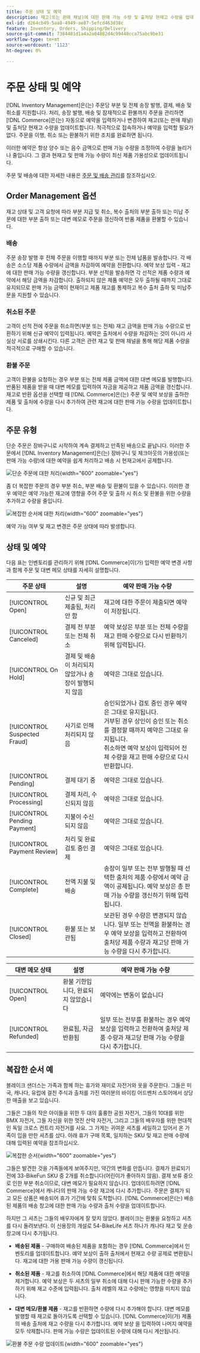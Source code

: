 ```yaml
---
title: 주문 상태 및 예약
description: 재고(또는 판매 채널)에 대한 판매 가능 수량 및 출처당 현재고 수량을 업데이트하는 자동 예약 입력 또는 변경사항에 대해 알아봅니다.
exl-id: d264cb49-5aa8-4949-ae87-5efcd463d38c
feature: Inventory, Orders, Shipping/Delivery
source-git-commit: 7384481d1a4a2a04882d4c99448cca75abc9be31
workflow-type: tm+mt
source-wordcount: '1123'
ht-degree: 0%

---
```


# 주문 상태 및 예약

[!DNL Inventory Management]은(는) 주문당 부분 및 전체 송장 발행, 결제, 배송 및 취소를 지원합니다. 처리, 송장 발행, 배송 및 잠재적으로 환불까지 주문을 관리하면 [!DNL Commerce]은(는) 자동으로 예약을 입력하거나 변경하여 재고(또는 판매 채널) 및 출처당 현재고 수량을 업데이트합니다. 적극적으로 접속하거나 예약을 입력할 필요가 없다. 주문을 이행, 취소 또는 환불하기 위한 조치를 완료하면 됩니다.

이러한 예약은 항상 양수 또는 음수 금액으로 판매 가능 수량을 조정하여 수량을 늘리거나 줄입니다. 그 결과 현재고 및 판매 가능 수량이 최신 제품 가용성으로 업데이트됩니다.

주문 및 배송에 대한 자세한 내용은 [주문 및 배송 관리](shipments.md)를 참조하십시오.

## Order Management 옵션

재고 상태 및 고객 요청에 따라 부분 지급 및 취소, 복수 출처의 부분 출하 또는 미납 주문에 대한 부분 출하 또는 대변 메모로 주문을 갱신하여 반품 제품을 환불할 수 있습니다.

### 배송

주문 송장 발행 후 전체 주문을 이행할 때까지 부분 또는 전체 납품을 발송합니다. 각 배송은 소스당 제품 수량에서 금액을 차감하여 예약을 전환합니다. 예약 보상 입력 - 재고에 대한 판매 가능 수량을 갱신합니다. 부분 선적을 발송하면 각 선적은 제품 수량과 예약에서 해당 금액을 차감합니다. 출하되지 않은 제품 예약은 모두 출하될 때까지 그대로 유지되므로 판매 가능 금액이 현재이고 제품 재고를 통제하고 복수 출처 출하 및 미납주문을 지원할 수 있습니다.

### 취소된 주문

고객이 선적 전에 주문을 취소하면(부분 또는 전체) 재고 금액을 판매 가능 수량으로 반환하기 위해 신규 예약이 입력됩니다. 예약은 출처에서 수량을 차감하는 것이 아니라 사실상 서로를 상쇄시킨다. 다른 고객은 관련 재고 및 판매 채널을 통해 해당 제품 수량을 적극적으로 구매할 수 있습니다.

### 환불 주문

고객이 환불을 요청하는 경우 부분 또는 전체 제품 금액에 대한 대변 메모를 발행합니다. 반품된 제품을 받을 때 대변 메모를 입력하여 자금을 제공하고 제품 금액을 갱신합니다. 재고로 반환 옵션을 선택할 때 [!DNL Commerce]은(는) 주문 및 예약 보상을 출하한 제품 및 출처에 수량을 다시 추가하여 관련 재고에 대한 판매 가능 수량을 업데이트합니다.

## 주문 유형

단순 주문은 장바구니로 시작하여 계속 결제하고 만족된 배송으로 끝납니다. 이러한 주문에서 [!DNL Inventory Management]은(는) 장바구니 및 체크아웃의 가용성(또는 판매 가능 수량)에 대한 예약을 쉽게 처리하고 배송 시 현재고에서 공제합니다.

![단순 주문에 대한 처리](assets/diagram-simple-order-flow.png){width="600" zoomable="yes"}

좀 더 복잡한 주문의 경우 부분 취소, 부분 배송 및 환불이 있을 수 있습니다. 이러한 경우 예약은 예약 가능한 재고에 영향을 주어 주문 및 출하 시 취소 및 환불을 위한 수량을 추가하고 수량을 줄입니다.

![복잡한 순서에 대한 처리](assets/diagram-complicated-order-flow.png){width="600" zoomable="yes"}

예약 가능 여부 및 재고 변경은 주문 상태에 따라 발생합니다.

## 상태 및 예약

다음 표는 인벤토리를 관리하기 위해 [!DNL Commerce]이(가) 입력한 예약 변경 사항과 함께 주문 및 대변 메모 상태를 자세히 설명합니다.

| 주문 상태 | 설명 | 예약 판매 가능 수량 |
|--|--|--|
| [!UICONTROL Open] | 신규 및 최근 제출됨, 처리 안 함 | 재고에 대한 주문이 제출되면 예약이 저장됩니다. |
| [!UICONTROL Canceled] | 결제 전 부분 또는 전체 취소 | 예약 보상은 부분 또는 전체 수량을 재고 판매 수량으로 다시 반환하기 위해 입력됩니다. |
| [!UICONTROL On Hold] | 결제 및 배송이 처리되지 않았거나 송장이 발행되지 않음 | 예약은 그대로 있습니다. |
| [!UICONTROL Suspected Fraud] | 사기로 인해 처리되지 않음 | 승인되었거나 검토 중인 경우 예약은 그대로 유지됩니다.<br/>거부된 경우 상인이 승인 또는 취소를 결정할 때까지 예약은 그대로 유지됩니다.<br/>취소하면 예약 보상이 입력되어 전체 수량을 재고 판매 수량으로 다시 반환합니다. |
| [!UICONTROL Pending] | 결제 대기 중 | 예약은 그대로 있습니다. |
| [!UICONTROL Processing] | 결제 처리, 수신되지 않음 | 예약은 그대로 있습니다. |
| [!UICONTROL Pending Payment] | 지불이 수신되지 않음 | 예약은 그대로 있습니다. |
| [!UICONTROL Payment Review] | 처리 및 완료 검토 중인 결제 | 예약은 그대로 있습니다. |
| [!UICONTROL Complete] | 전액 지불 및 배송 | 송장이 일부 또는 전부 발행될 때 선택한 출처의 제품 수량에서 예약 금액이 공제됩니다. 예약 보상은 총 판매 가능 수량을 갱신하기 위해 입력됩니다. |
| [!UICONTROL Closed] | 환불 또는 보관됨 | 보관된 경우 수량은 변경되지 않습니다. 일부 또는 전액을 환불하는 경우 예약 보상을 입력하고 전환하여 출처당 제품 수량과 재고당 판매 가능 수량을 다시 추가합니다. |

| 대변 메모 상태 | 설명 | 예약 판매 가능 수량 |
|--|--|--|
| [!UICONTROL Open] | 환불 기한입니다, 완료되지 않았습니다 | 예약에는 변동이 없습니다 |
| [!UICONTROL Refunded] | 완료됨, 자금 반환됨 | 일부 또는 전부를 환불하는 경우 예약 보상을 입력하고 전환하여 출처당 제품 수량과 재고당 판매 가능 수량을 다시 추가합니다. |

## 복잡한 순서 예

블레이크 샌더스는 가족과 함께 하는 휴가와 재미로 자전거와 옷을 주문한다. 그들은 미국, 캐나다, 유럽에 걸친 주식과 출처를 가진 여러분의 바이킹 어드벤처 스토어에서 상당한 매출을 보고 있습니다.

그들은 그들의 작은 아이들을 위한 두 대의 훌륭한 공원 자전거, 그들의 10대를 위한 BMX 자전거, 그들 자신을 위한 멋진 산악 자전거, 그리고 그들의 배우자를 위한 현대적인 독일 크로스 컨트리 자전거를 사요. 그 가게는 귀여운 셔츠를 세일하고 있어서 온 가족이 입을 만한 셔츠를 샀다. 아래 휴가 구매 목록, 일치하는 SKU 및 재고 판매 수량에 대해 입력된 예약을 참조하십시오.

![복잡한 순서](assets/diagram-order-complex.png){width="600" zoomable="yes"}

그들은 발견한 것을 가족들에게 보여주지만, 약간의 변화를 만듭니다. 결제가 완료되기 전에 33-BikeFun SKU 중 2개를 취소합니다(어린이가 좋아하지 않음). 결제 보류 중으로 인한 부분 취소이므로, 대변 메모가 필요하지 않습니다. 업데이트하려면 [!DNL Commerce]에서 캐나다의 판매 가능 수량 재고에 다시 추가합니다. 주문은 결제가 되고 모든 상품은 배송되어 휴가 기간에 맞춰 도착합니다. [!DNL Commerce]은(는) 배송된 제품의 배송 창고에 대한 판매 가능 수량과 출처 수량을 업데이트합니다.

하지만 그 셔츠는 그들의 배우자에게 잘 맞지 않았다. 블레이크는 환불을 요청하고 셔츠를 다시 돌려보낸다. 이 신용장의 개설로 54-BikeLife 셔츠 하나가 캐나다 재고 및 운송 창고에 다시 추가됩니다.

- **배송된 제품** - 구매하여 배송된 제품을 포함하는 경우 [!DNL Commerce]에서 인벤토리를 업데이트합니다. 예약 보상이 출하 출처에서 현재고 수량 공제로 변환됩니다. 재고에 대한 가용 판매 가능 수량이 갱신됩니다.

- **취소된 제품** - 재고를 취소하여 [!DNL Commerce]에서 해당 제품에 대한 예약을 제거합니다. 예약 보상은 두 셔츠의 일부 취소에 대해 다시 판매 가능한 수량을 추가하기 위해 재고 수준에 입력됩니다. 출처 레벨의 재고 수량에는 영향을 미치지 않습니다.

- **대변 메모/환불 제품** - 재고를 반환하면 수량에 다시 추가해야 합니다. 대변 메모를 발행할 때 재고로 돌아가도록 선택할 수 있습니다. [!DNL Commerce]이(가) 제품의 배송 출처에 재고 수량을 다시 추가합니다. 예약 보상 을 입력하여 나머지 예약을 모두 삭제합니다. 판매 가능 수량은 업데이트된 수량에 대해 다시 계산됩니다.

![환불 주문 수량 업데이트](assets/diagram-order-refund.png){width="600" zoomable="yes"}
